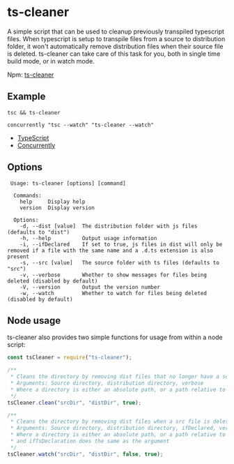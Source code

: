 # ts-cleaner

A simple script that can be used to cleanup previously transpiled typescript files. When typescript is setup to transpile files from a source to distribution folder, it won't automatically remove distribution files when their source file is deleted. ts-cleaner can take care of this task for you, both in single time build mode, or in watch mode.

Npm: [ts-cleaner](https://www.npmjs.com/package/ts-cleaner)

## Example

```
tsc && ts-cleaner
```

```
concurrently "tsc --watch" "ts-cleaner --watch"
```

-   [TypeScript](https://www.npmjs.com/package/typescript)
-   [Concurrently](https://www.npmjs.com/package/concurrently)

## Options

```
 Usage: ts-cleaner [options] [command]

  Commands:
    help     Display help
    version  Display version

  Options:
    -d, --dist [value]  The distribution folder with js files (defaults to "dist")
    -h, --help          Output usage information
    -i, --ifDeclared    If set to true, js files in dist will only be removed if a file with the same name and a .d.ts extension is also present
    -s, --src [value]   The source folder with ts files (defaults to "src")
    -v, --verbose       Whether to show messages for files being deleted (disabled by default)
    -V, --version       Output the version number
    -w, --watch         Whether to watch for files being deleted (disabled by default)
```

## Node usage

ts-cleaner also provides two simple functions for usage from within a node script:

```ts
const tsCleaner = require("ts-cleaner");

/**
 * Cleans the directory by removing dist files that no longer have a source file
 * Arguments: Source directory, distribution directory, verbose
 * Where a directory is either an absolute path, or a path relative to process.cwd()
 */
tsCleaner.clean("srcDir", "distDir", true);

/**
 * Cleans the directory by removing dist files when a src file is deleted
 * Arguments: Source directory, distribution directory, ifDeclared, verbose
 * Where a directory is either an absolute path, or a path relative to process.cwd(),
 * and ifTsDeclaration does the same as the argument
 */
tsCleaner.watch("srcDir", "distDir", false, true);
```
